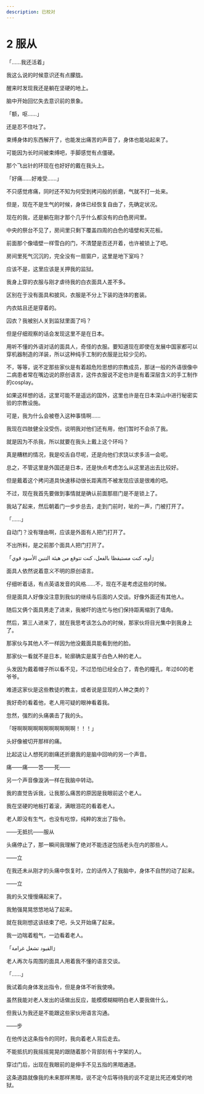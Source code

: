 ```yaml
---
description: 已校对
---
```


# 2 服从

「……我还活着」

我这么说的时候意识还有点朦胧。

醒来时发现我还是躺在坚硬的地上。

脑中开始回忆失去意识前的景象。

「额，呕……」

还是忍不住吐了。

束缚身体的东西解开了，也能发出痛苦的声音了，身体也能站起来了。

可能因为长时间被束缚吧，手脚感觉有点僵硬。

那个飞出针的环现在也好好的戴在我头上。

「好痛……好难受……」

不只感觉疼痛，同时还不知为何受到拷问般的折磨，气就不打一处来。

但是，现在不是生气的时候，身体已经恢复自由了，先确定状况。

现在的我，还是躺在刚才那个几乎什么都没有的白色房间里。

中央的祭台不见了，房间里只剩下覆盖四周的白色的墙壁和天花板。

前面那个像墙壁一样雪白的门，不清楚是否还开着，也许被锁上了吧。

房间里死气沉沉的，完全没有一扇窗户，这里是地下室吗？

应该不是，这里应该是关押我的监狱。

我身上穿的衣服与刚才虐待我的白衣面具人差不多。

区别在于没有面具和披风，衣服是不分上下装的连体的套装。

内衣姑且还是穿着的。

囚衣？我被别人关到监狱里面了吗？

但是仔细观察的话会发现这里不是在日本。

用听不懂的外语对话的面具人，奇怪的衣服。要知道现在即使在发展中国家都可以穿机器制造的洋装，所以这种纯手工制的衣服是比较少见的。

不，等等，说不定那些家伙是有着超危险思想的宗教成员，那谜一般的外语很像中二病患者常在嘴边说的原创语言，这件衣服说不定也许是有着深层含义的手工制作的cosplay。

如果这样想的话，这里可能不是遥远的国外，这里也许是在日本深山中进行秘密实验的宗教设施。

可是，我为什么会被卷入这种事情啊……

我现在四肢健全没受伤，说明我对他们还有用，他们暂时不会杀了我。

就是因为不杀我，所以就要在我头上戴上这个环吗？

真是糟糕的情况，我是咬舌自尽呢，还是向他们求饶以求多活一会呢。

总之，不管这里是外国还是日本，还是快点考虑怎么从这里逃出去比较好。

但是戴着这个拷问道具快速移动很长距离而不被发现应该是很难的吧。

不过，现在我首先要做到事情就是确认前面那扇门是不是锁上了。

我站了起来，然后朝着门一步步总去，走到门前时，呲的一声，门被打开了。

「……」

自动门？没有理由啊，应该是外面有人把门打开了。

不出所料，是之前那个面具人把门打开了。

「أوه، كنت مستيقظا بالفعل، كنت تتوقع من هيئة التنين الأسود قوي」

面具人依然说着意义不明的原创语言。

仔细听着话，有点英语发音的风格……不，现在不是考虑这些的时候。

但是面具人好像没注意到我似的继续与后面的人交谈。好像外面还有其他人。

随后又俩个面具男走了进来，我被吓的连忙与他们保持距离缩到了墙角。

然后，第三人进来了，就在我思考该怎么办的时候，那家伙将目光集中到我身上了。

那家伙与其他人不一样因为他没戴面具能看到他的脸。

那家伙一看就不是日本，轮廓确实是属于白色人种的老人。

头发因为戴着帽子所以看不见，不过恐怕已经全白了，青色的瞳孔，年过60的老爷爷。

难道这家伙是这些教徒的教主，或者说是显现的人神之类的？

我好奇的看着他，老人用可疑的眼神看着我。

忽然，强烈的头痛袭击了我的头。

「呀啊啊啊啊啊啊啊啊啊啊啊！！！」

头好像被切开那样的痛。

比起这让人想死的剧痛还折磨我的是脑中回响的另一个声音。

痛——痛——苦——死——

另一个声音像漩涡一样在我脑中转动。

我的直觉告诉我，让我那么痛苦的原因是我眼前这个老人。

我在坚硬的地板打着滚，满眼泪花的看着老人。

老人即没有生气，也没有吃惊，纯粹的发出了指令。

——无抵抗——服从

头痛停止了，那一瞬间我理解了绝对不能违逆包括老头在内的那些人。

——立

在我还未从刚才的头痛中恢复时，立的话传入了我脑中，身体不自然的动了起来。

——立

我的头又慢慢痛起来了。

我勉强晃晃悠悠地站了起来。

就在我刚想这该结束了吧，头又开始痛了起来。

我一边喘着粗气，一边看着老人。

「القيود تشغل غرامة」

老人再次与周围的面具人用着我不懂的语言交谈。

「……」

我试着向身体发出指令，但是身体不听我使唤。

虽然我能对老人发出的话做出反应，能模模糊糊明白老人要我做什么，

但我认为我还是不能跟这些家伙用语言沟通。

——步

在他传达这条指令的同时，我向着老人背后走去。

不能抵抗的我摇摇晃晃的跟随着那个背部刻有十字架的人。

穿过门后，出现在我眼前的是伸手不见五指的黑暗通道。

这条道路就像我的未来那样黑暗，说不定今后等待我的说不定是比死还难受的地狱。
